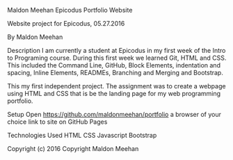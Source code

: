 Maldon Meehan Epicodus Portfolio Website

Website project for Epicodus, 05.27.2016

By Maldon Meehan

Description
I am currently a student at Epicodus in my first week of the Intro to Programing course. During this first week we learned Git, HTML and CSS. This included the Command Line, GitHub, Block Elements, indentation and spacing, Inline Elements, READMEs, Branching and Merging and Bootstrap.

This my first independent project. The assignment was to create a webpage using HTML and CSS that is be the landing page for my web programming portfolio.

Setup
Open https://github.com/maldonmeehan/portfolio a browser of your choice link to site on GitHub Pages

Technologies Used
HTML
CSS
Javascript
Bootstrap

Copyright (c) 2016 Copyright Maldon Meehan

